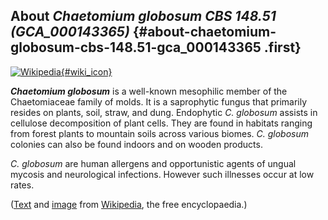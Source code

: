 About *Chaetomium globosum CBS 148.51 (GCA\_000143365)* {#about-chaetomium-globosum-cbs-148.51-gca_000143365 .first}
-------------------------------------------------------

[![Wikipedia](/img/wikipedia_logo_v2_en.png){#wiki_icon}](http://en.wikipedia.org/wiki/Chaetomium_globosum)

***Chaetomium globosum*** is a well-known mesophilic member of the
Chaetomiaceae family of molds. It is a saprophytic fungus that primarily
resides on plants, soil, straw, and dung. Endophytic *C. globosum*
assists in cellulose decomposition of plant cells. They are found in
habitats ranging from forest plants to mountain soils across various
biomes. *C. globosum* colonies can also be found indoors and on wooden
products.

*C. globosum* are human allergens and opportunistic agents of ungual
mycosis and neurological infections. However such illnesses occur at low
rates.

([Text](http://en.wikipedia.org/wiki/Chaetomium_globosum) and
[image](https://commons.wikimedia.org/wiki/File:Chaetomium_globosum.jpg)
from [Wikipedia](http://en.wikipedia.org/), the free encyclopaedia.)
